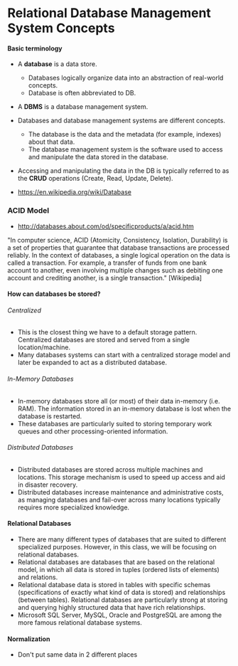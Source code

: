 # Relational Database Management System Concepts

#### Basic terminology  
* A **database** is a data store.
  * Databases logically organize data into an abstraction of real-world concepts.
  * Database is often abbreviated to DB.
* A **DBMS** is a database management system.
* Databases and database management systems are different concepts.
   * The database is the data and the metadata (for example, indexes) about that data.
   * The database management system is the software used to access and manipulate the data stored in the database.
* Accessing and manipulating the data in the DB is typically referred to as the **CRUD** operations (Create, Read, Update, Delete).

* https://en.wikipedia.org/wiki/Database

### ACID Model
* http://databases.about.com/od/specificproducts/a/acid.htm

"In computer science, ACID (Atomicity, Consistency, Isolation, Durability) is a set of properties that guarantee that database transactions are processed reliably. In the context of databases, a single logical operation on the data is called a transaction. For example, a transfer of funds from one bank account to another, even involving multiple changes such as debiting one account and crediting another, is a single transaction." [Wikipedia]

#### How can databases be stored?

###### Centralized
* This is the closest thing we have to a default storage pattern. Centralized databases are stored and served from a single location/machine.
* Many databases systems can start with a centralized storage model and later be expanded to act as a distributed database.

###### In-Memory Databases
* In-memory databases store all (or most) of their data in-memory (i.e. RAM). The information stored in an in-memory database is lost when the database is restarted.
* These databases are particularly suited to storing temporary work queues and other processing-oriented information.

###### Distributed Databases
* Distributed databases are stored across multiple machines and locations. This storage mechanism is used to speed up access and aid in disaster recovery.
* Distributed databases increase maintenance and administrative costs, as managing databases and fail-over across many locations typically requires more specialized knowledge.

#### Relational Databases
* There are many different types of databases that are suited to different specialized purposes.  However, in this class, we will be focusing on relational databases.
* Relational databases are databases that are based on the relational model, in which all data is stored in tuples (ordered lists of elements) and relations.
* Relational database data is stored in tables with specific schemas (specifications of exactly what kind of data is stored) and relationships (between tables).
Relational databases are particularly strong at storing and querying highly structured data that have rich relationships.
* Microsoft SQL Server, MySQL, Oracle and PostgreSQL are among the more famous relational database systems.

#### Normalization
* Don't put same data in 2 different places

